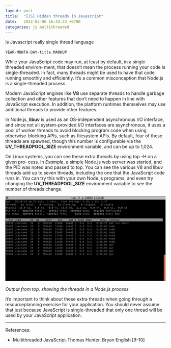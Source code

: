 ```yaml
---
layout: post
title:  "[JS] Hidden threads in Javascript"
date:   2022-03-06 16:43:22 +0700
categories: js multithreaded
---
```

Is Javascript really single thread language

`YEAR-MONTH-DAY-title.MARKUP`

While your JavaScript code may run, at least by default, in a single-threaded environ‐
ment, that doesn’t mean the process running your code is single-threaded. In fact,
many threads might be used to have that code running smoothly and efficiently. It’s a
common misconception that Node.js is a single-threaded process.

Modern JavaScript engines like **V8** use separate threads to handle garbage collection
and other features that don’t need to happen in line with JavaScript execution. In
addition, the platform runtimes themselves may use additional threads to provide
other features.

In Node.js, **libuv** is used as an OS-independent asynchronous I/O interface, and
since not all system-provided I/O interfaces are asynchronous, it uses a pool of
worker threads to avoid blocking program code when using otherwise-blocking APIs,
such as filesystem APIs. By default, four of these threads are spawned, though this
number is configurable via the **UV_THREADPOOL_SIZE** environment variable, and can
be up to 1,024.

On Linux systems, you can see these extra threads by using top -H on a given pro‐
cess. In *Example*, a simple Node.js web server was started, and the PID was noted
and passed to top. You can see the various V8 and libuv threads add up to seven
threads, including the one that the JavaScript code runs in. You can try this with your
own Node.js programs, and even try changing the **UV_THREADPOOL_SIZE** environment
variable to see the number of threads change.

![threads](../assets/images/top-show-threads.png)

*Output from top, showing the threads in a Node.js process*

It’s important to think about these extra threads when going through a resourceplanning exercise for your application. You should never assume that just because JavaScript is single-threaded that only one thread will be used by your JavaScript
application.

---
References:
- Multithreaded JavaScript-Thomas Hunter, Bryan English [9-10]
